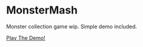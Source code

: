 # MonsterMash

Monster collection game wip. Simple demo included.


[Play The Demo!](https://mcdonaldduncan.github.io/MonsterMash/WebGL/index.html)
